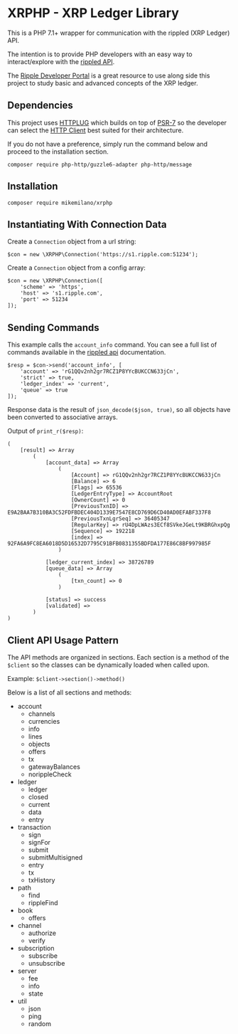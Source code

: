 XRPHP - XRP Ledger Library
==========================

This is a PHP 7.1+ wrapper for communication with the rippled (XRP Ledger) API.

The intention is to provide PHP developers with an easy way to interact/explore
with the [rippled API](https://developers.ripple.com/rippled-api.html).

The [Ripple Developer Portal](https://developers.ripple.com/) is a great resource
to use along side this project to study basic and advanced concepts of the XRP ledger.

Dependencies
------------

This project uses [HTTPLUG](http://docs.php-http.org/en/latest/index.html) which builds
on top of [PSR-7](https://www.php-fig.org/psr/psr-7/) so the developer can select the
[HTTP Client](http://docs.php-http.org/en/latest/clients.html) best suited for their
architecture.

If you do not have a preference, simply run the command below and proceed to the
installation section.

```
composer require php-http/guzzle6-adapter php-http/message
```

Installation
------------

```
composer require mikemilano/xrphp
```

## Instantiating With Connection Data

Create a `Connection` object from a url string:
```
$con = new \XRPHP\Connection('https://s1.ripple.com:51234');
```

Create a `Connection` object from a config array:
```
$con = new \XRPHP\Connection([
    'scheme' => 'https',
    'host' => 's1.ripple.com',
    'port' => 51234
]);
```

## Sending Commands

This example calls the `account_info` command. You can see a full
list of commands available in the [rippled api](https://developers.ripple.com/rippled-api.html)
documentation.

```
$resp = $con->send('account_info', [
    'account' => 'rG1QQv2nh2gr7RCZ1P8YYcBUKCCN633jCn',
    'strict' => true,
    'ledger_index' => 'current',
    'queue' => true
]);
```

Response data is the result of `json_decode($json, true)`, so all
objects have been converted to associative arrays.

Output of `print_r($resp)`:
```
(
    [result] => Array
        (
            [account_data] => Array
                (
                    [Account] => rG1QQv2nh2gr7RCZ1P8YYcBUKCCN633jCn
                    [Balance] => 6
                    [Flags] => 65536
                    [LedgerEntryType] => AccountRoot
                    [OwnerCount] => 0
                    [PreviousTxnID] => E9A2BAA7B310BA3C52FDFBDEC404D1339E7547E8CD769D6CD40AD0EFABF337F8
                    [PreviousTxnLgrSeq] => 36405347
                    [RegularKey] => rU4DpLWAzs3ECf8SVkeJGeLt9KBRGhxpQg
                    [Sequence] => 192218
                    [index] => 92FA6A9FC8EA6018D5D16532D7795C91BFB0831355BDFDA177E86C8BF997985F
                )

            [ledger_current_index] => 38726789
            [queue_data] => Array
                (
                    [txn_count] => 0
                )

            [status] => success
            [validated] => 
        )
)
```

## Client API Usage Pattern

The API methods are organized in sections. Each section is a method of the `$client`
so the classes can be dynamically loaded when called upon.

Example: `$client->section()->method()`

Below is a list of all sections and methods:

- account
  - channels
  - currencies
  - info
  - lines
  - objects
  - offers
  - tx
  - gatewayBalances
  - norippleCheck
- ledger
  - ledger
  - closed
  - current
  - data
  - entry
- transaction
  - sign
  - signFor
  - submit
  - submitMultisigned
  - entry
  - tx
  - txHistory
- path
  - find
  - rippleFind
- book
  - offers
- channel
  - authorize
  - verify
- subscription
  - subscribe
  - unsubscribe
- server
  - fee
  - info
  - state
- util
  - json
  - ping
  - random

